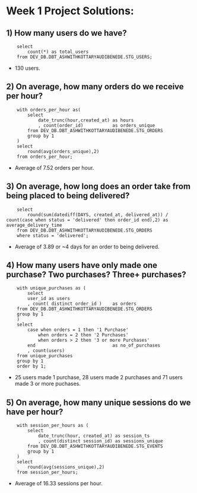 # Week 1 Project Solutions:

## 1) How many users do we have?
```
    select 
        count(*) as total_users 
    from DEV_DB.DBT_ASHWITHKOTTARYAUDIBENEDE.STG_USERS;
```

 - 130 users.


## 2) On average, how many orders do we receive per hour?
```
    with orders_per_hour as(
        select 
            date_trunc(hour,created_at) as hours
            , count(order_id)           as orders_unique
        from DEV_DB.DBT_ASHWITHKOTTARYAUDIBENEDE.STG_ORDERS
        group by 1
    )
    select 
        round(avg(orders_unique),2) 
    from orders_per_hour;
```

- Average of 7.52 orders per hour.


## 3) On average, how long does an order take from being placed to being delivered?
```
    select 
        round(sum(datediff(DAYS, created_at, delivered_at)) / count(case when status = 'delivered' then order_id end),2) as average_delivery_time
    from DEV_DB.DBT_ASHWITHKOTTARYAUDIBENEDE.STG_ORDERS
    where status = 'delivered';
```

- Average of 3.89 or ~4 days for an order to being delivered.


## 4) How many users have only made one purchase? Two purchases? Three+ purchases?
```
    with unique_purchases as (
        select 
        user_id as users
        , count( distinct order_id )    as orders
    from DEV_DB.DBT_ASHWITHKOTTARYAUDIBENEDE.STG_ORDERS
    group by 1
    )
    select
        case when orders = 1 then '1 Purchase'
            when orders = 2 then '2 Purchases'
            when orders > 2 then '3 or more Purchases'
        end                             as no_of_purchases
        , count(users)
    from unique_purchases
    group by 1
    order by 1;
```

-  25 users made 1 purchase, 28 users made 2 purchases and 71 users made 3 or more puchases.


## 5) On average, how many unique sessions do we have per hour?
```
    with session_per_hours as (
        select 
            date_trunc(hour, created_at) as session_ts
            , count(distinct session_id) as sessions_unique
        from DEV_DB.DBT_ASHWITHKOTTARYAUDIBENEDE.STG_EVENTS
        group by 1
    )
    select 
        round(avg(sessions_unique),2)
    from session_per_hours;   
```

- Average of 16.33 sessions per hour.